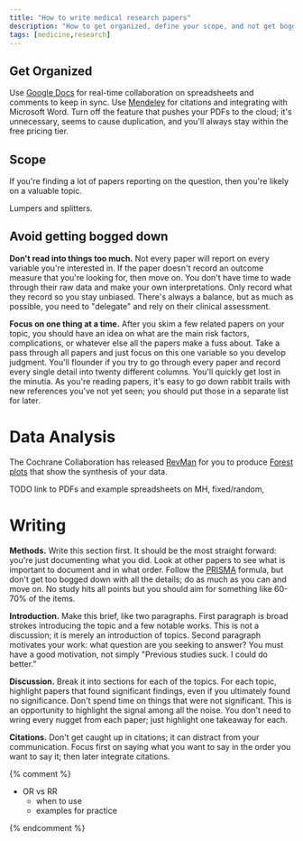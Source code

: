 ```yaml
---
title: "How to write medical research papers"
description: "How to get organized, define your scope, and not get bogged down."
tags: [medicine,research]
---
```



## Get Organized

Use [Google Docs](drive.google.com) for real-time collaboration on
spreadsheets and comments to keep in sync.  Use [Mendeley](mendeley.com) for
citations and integrating with Microsoft Word.  Turn off the feature that
pushes your PDFs to the cloud; it's unnecessary, seems to cause duplication,
and you'll always stay within the free pricing tier.


## Scope

If you're finding a lot of papers reporting on the question, then you're
likely on a valuable topic.

Lumpers and splitters.



## Avoid getting bogged down

**Don't read into things too much.** Not every paper will report on every
variable you're interested in.  If the paper doesn't record an outcome measure
that you're looking for, then move on.  You don't have time to wade through
their raw data and make your own interpretations.  Only record what they
record so you stay unbiased.  There's always a balance, but as much as
possible, you need to "delegate" and rely on their clinical assessment.

**Focus on one thing at a time.** After you skim a few related papers on your
topic, you should have an idea on what are the main risk factors,
complications, or whatever else all the papers make a fuss about.  Take a pass
through all papers and just focus on this one variable so you develop
judgment.  You'll flounder if you try to go through every paper and record
every single detail into twenty different columns.  You'll quickly get lost in
the minutia.  As you're reading papers, it's easy to go down rabbit trails
with new references you've not yet seen; you should put those in a separate
list for later.



# Data Analysis

The Cochrane Collaboration has released
[RevMan](http://tech.cochrane.org/revman) for you to produce
[Forest plots](https://en.wikipedia.org/wiki/Forest_plot) that show the
synthesis of your data.

TODO link to PDFs and example spreadsheets on MH, fixed/random,


# Writing

**Methods.** Write this section first.  It should be the most straight
forward: you're just documenting what you did.  Look at other papers to see
what is important to document and in what order.  Follow the
[PRISMA](http://dx.plos.org/10.1371/journal.pmed.1000100) formula, but don't
get too bogged down with all the details; do as much as you can and move on.
No study hits all points but you should aim for something like 60-70% of the
items.

**Introduction.** Make this brief, like two paragraphs.  First paragraph is
broad strokes introducing the topic and a few notable works.  This is not a
discussion; it is merely an introduction of topics.  Second paragraph
motivates your work:  what question are you seeking to answer?  You must have
a good motivation, not simply "Previous studies suck. I could do better."

**Discussion.** Break it into sections for each of the topics.  For each
topic, highlight papers that found significant findings, even if you
ultimately found no significance.  Don't spend time on things that were not
significant.  This is an opportunity to highlight the signal among all the
noise.  You don't need to wring every nugget from each paper; just highlight
one takeaway for each.

**Citations.** Don't get caught up in citations; it can distract from your
communication.  Focus first on saying what you want to say in the order you
want to say it; then later integrate citations.

{% comment %}

- OR vs RR
  - when to use
  - examples for practice

{% endcomment %}
